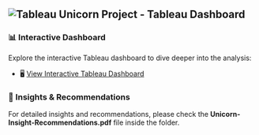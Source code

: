 ## ![Tableau](https://img.shields.io/badge/Tableau-E97627?style=for-the-badge&logo=tableau&logoColor=white) Unicorn Project - Tableau Dashboard

### 📊 Interactive Dashboard
Explore the interactive Tableau dashboard to dive deeper into the analysis:

- 🖥️  [View Interactive Tableau Dashboard](https://public.tableau.com/app/profile/simoun.asmar/viz/UnicornBusinessPerformanceDashboard1/Dashboard1)

### 📄 Insights & Recommendations
For detailed insights and recommendations, please check the **Unicorn-Insight-Recommendations.pdf** file inside the folder.
